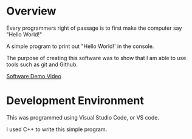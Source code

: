 # Overview

Every programmers right of passage is to first make the computer say "Hello World!"

A simple program to print out "Hello World!' in the console.

The purpose of creating this software was to show that I am able to use tools such as git and Github.

[Software Demo Video](http://youtube.link.goes.here)

# Development Environment

This was programmed using Visual Studio Code, or VS code.

I used C++ to write this simple program.
